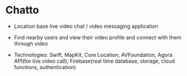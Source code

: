 # Chatto

- Location base live video chat / video messaging application

- Find nearby users and view their video profile and connect with them through video

- Technologies: Swift, MapKit, Core Location, AVFoundation, Agora API(for live video call), Firebase(real time database, storage, cloud functions, authentication)
